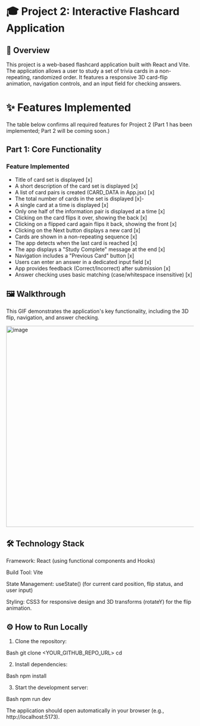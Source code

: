 # 🎓 Project 2: Interactive Flashcard Application
## 🚀 Overview
This project is a web-based flashcard application built with React and Vite. The application allows a user to study a set of trivia cards in a non-repeating, randomized order. It features a responsive 3D card-flip animation, navigation controls, and an input field for checking answers.

# ✨ Features Implemented
The table below confirms all required features for Project 2 (Part 1 has been implemented; Part 2 will be coming soon.)

## Part 1: Core Functionality
### Feature	Implemented

- Title of card set is displayed	[x]
- A short description of the card set is displayed	[x]
- A list of card pairs is created (CARD_DATA in App.jsx)	[x]
- The total number of cards in the set is displayed	[x]- 
- A single card at a time is displayed	[x]
- Only one half of the information pair is displayed at a time	[x]
- Clicking on the card flips it over, showing the back	[x]
- Clicking on a flipped card again flips it back, showing the front	[x]
- Clicking on the Next button displays a new card	[x]
- Cards are shown in a non-repeating sequence	[x]
- The app detects when the last card is reached	[x]
- The app displays a "Study Complete" message at the end	[x]
- Navigation includes a "Previous Card" button	[x]
- Users can enter an answer in a dedicated input field	[x]
- App provides feedback (Correct/Incorrect) after submission	[x]
- Answer checking uses basic matching (case/whitespace insensitive)	[x]

## 🖼️ Walkthrough
This GIF demonstrates the application's key functionality, including the 3D flip, navigation, and answer checking.

<img width="600" height="540" alt="image" src="https://github.com/user-attachments/assets/0970de88-9cf3-47f3-9863-966729b509f0" />


## 🛠️ Technology Stack
Framework: React (using functional components and Hooks)

Build Tool: Vite

State Management: useState() (for current card position, flip status, and user input)

Styling: CSS3 for responsive design and 3D transforms (rotateY) for the flip animation.


## ⚙️ How to Run Locally
1. Clone the repository:

Bash
git clone <YOUR_GITHUB_REPO_URL>
cd <your-project-folder>

2. Install dependencies:

Bash
npm install


3. Start the development server:

Bash
npm run dev

The application should open automatically in your browser (e.g., http://localhost:5173).